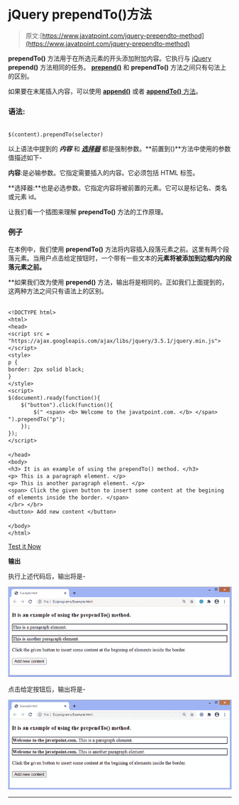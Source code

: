 # jQuery prependTo()方法

> 原文:[https://www.javatpoint.com/jquery-prependto-method](https://www.javatpoint.com/jquery-prependto-method)

**prependTo()** 方法用于在所选元素的开头添加附加内容。它执行与 [jQuery](https://www.javatpoint.com/jquery-tutorial) **prepend()** 方法相同的任务。 [**prepend()**](https://www.javatpoint.com/jquery-prepend) 和 **prependTo()** 方法之间只有句法上的区别。

如果要在末尾插入内容，可以使用 [**append()**](https://www.javatpoint.com/jquery-append) 或者 [**appendTo()** 方法](https://www.javatpoint.com/jquery-appendto)。

### **语法:**

```

$(content).prependTo(selector)   

```

以上语法中提到的 ***内容*** 和 [***选择器***](https://www.javatpoint.com/jquery-selectors) 都是强制参数。**前置到()**方法中使用的参数值描述如下-

**内容**:是必输参数。它指定需要插入的内容。它必须包括 HTML 标签。

**选择器:**也是必选参数。它指定内容将被前置的元素。它可以是标记名、类名或元素 id。

让我们看一个插图来理解 **prependTo()** 方法的工作原理。

### 例子

在本例中，我们使用 **prependTo()** 方法将内容插入段落元素之前。这里有两个段落元素。当用户点击给定按钮时，一个带有一些文本的[](https://www.javatpoint.com/html-span-tag)**元素将被添加到边框内的段落元素之前。**

 **如果我们改为使用 **prepend()** 方法，输出将是相同的。正如我们上面提到的，这两种方法之间只有语法上的区别。

```

<!DOCTYPE html>  
<html>  
<head>  
<script src = "https://ajax.googleapis.com/ajax/libs/jquery/3.5.1/jquery.min.js"> </script>  
<style>
p {
border: 2px solid black;
}
</style>
<script>  
$(document).ready(function(){  
    $("button").click(function(){  
        $(" <span> <b> Welcome to the javatpoint.com. </b> </span> ").prependTo("p");  
    });  
});  
</script>  

</head>  
<body>  
<h3> It is an example of using the prependTo() method. </h3>
<p> This is a paragraph element. </p>  
<p> This is another paragraph element. </p>  
<span> Click the given button to insert some content at the begining of elements inside the border. </span>
</br> </br>
<button> Add new content </button>  

</body>  
</html>

```

[Test it Now](https://www.javatpoint.com/oprweb/test.jsp?filename=jquery-prependto-method1)

**输出**

执行上述代码后，输出将是-

![jQuery prependTo() method](img/bd0492d23ede185c162188ac6507f148.png)

点击给定按钮后，输出将是-

![jQuery prependTo() method](img/542cb6118b960628a7c013434ee59b2e.png)

* * ***